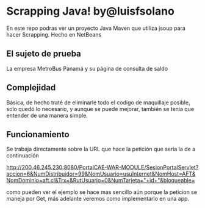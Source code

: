 <h1>Scrapping Java! by@luisfsolano</h1>
En este repo podras ver un proyecto Java Maven que utiliza jsoup para hacer Scrapping. Hecho en NetBeans


<h2>El sujeto de prueba</h2>
La empresa MetroBus Panamá y su página de consulta de saldo


<h2>Complejidad</h2>
Básica, de hecho traté de eliminarle todo el codigo de maquillaje posible, solo quedó lo necesario, y aunque se puede mejorar, también se tenia que entender de una manera simple.

<h2>Funcionamiento</h2>
Se trabaja directamente sobre la URL que hace la petición que seria la de a continuación

http://200.46.245.230:8080/PortalCAE-WAR-MODULE/SesionPortalServlet?accion=6&NumDistribuidor=99&NomUsuario=usuInternet&NomHost=AFT&NomDominio=aft.cl&Trx=&RutUsuario=0&NumTarjeta="+id+"&bloqueable=


como pueden ver el ejemplo se hace mas sencillo aún porque la peticion se maneja por Get, más adelante veremos como implementarlo en una app.
